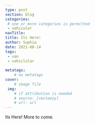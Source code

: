 ```yaml
---
type: post
section: blog
categories: 
 # one or more categories is permitted
 - vehicular
navTitle: 
title: Its Here!
author: Sophia
date: 2021-08-14
tags:
 - van
 - vehiclular
 
metatags:
	# no metatags
cover: 
	# image file
 img: 
	# if attribution is needed
	# source: [vecteezy]
	# url: url
---
```


Its Here!  More to come.